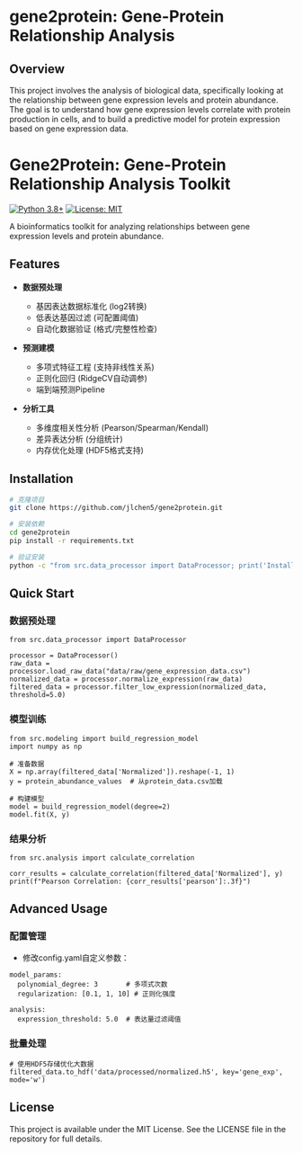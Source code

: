 # gene2protein: Gene-Protein Relationship Analysis

## Overview

This project involves the analysis of biological data, specifically looking at the relationship between gene expression levels and protein abundance. The goal is to understand how gene expression levels correlate with protein production in cells, and to build a predictive model for protein expression based on gene expression data.

# Gene2Protein: Gene-Protein Relationship Analysis Toolkit

[![Python 3.8+](https://img.shields.io/badge/python-3.8%2B-blue.svg)](https://www.python.org/downloads/)
[![License: MIT](https://img.shields.io/badge/License-MIT-yellow.svg)](https://opensource.org/licenses/MIT)

A bioinformatics toolkit for analyzing relationships between gene expression levels and protein abundance.

## Features

- **数据预处理**
  - 基因表达数据标准化 (log2转换)
  - 低表达基因过滤 (可配置阈值)
  - 自动化数据验证 (格式/完整性检查)

- **预测建模**
  - 多项式特征工程 (支持非线性关系)
  - 正则化回归 (RidgeCV自动调参)
  - 端到端预测Pipeline

- **分析工具**
  - 多维度相关性分析 (Pearson/Spearman/Kendall)
  - 差异表达分析 (分组统计)
  - 内存优化处理 (HDF5格式支持)

## Installation

```bash
# 克隆项目
git clone https://github.com/jlchen5/gene2protein.git

# 安装依赖
cd gene2protein
pip install -r requirements.txt

# 验证安装
python -c "from src.data_processor import DataProcessor; print('Installation successful!')"
```

## Quick Start
### 数据预处理
~~~
from src.data_processor import DataProcessor

processor = DataProcessor()
raw_data = processor.load_raw_data("data/raw/gene_expression_data.csv")
normalized_data = processor.normalize_expression(raw_data)
filtered_data = processor.filter_low_expression(normalized_data, threshold=5.0)
~~~

### 模型训练
~~~
from src.modeling import build_regression_model
import numpy as np

# 准备数据
X = np.array(filtered_data['Normalized']).reshape(-1, 1)
y = protein_abundance_values  # 从protein_data.csv加载

# 构建模型
model = build_regression_model(degree=2)
model.fit(X, y)
~~~

### 结果分析
~~~
from src.analysis import calculate_correlation

corr_results = calculate_correlation(filtered_data['Normalized'], y)
print(f"Pearson Correlation: {corr_results['pearson']:.3f}")
~~~

## Advanced Usage
### 配置管理
- 修改config.yaml自定义参数：
~~~
model_params:
  polynomial_degree: 3       # 多项式次数
  regularization: [0.1, 1, 10] # 正则化强度

analysis:
  expression_threshold: 5.0  # 表达量过滤阈值
~~~

### 批量处理
~~~
# 使用HDF5存储优化大数据
filtered_data.to_hdf('data/processed/normalized.h5', key='gene_exp', mode='w')
~~~

## License
This project is available under the MIT License. See the LICENSE file in the repository for full details.


